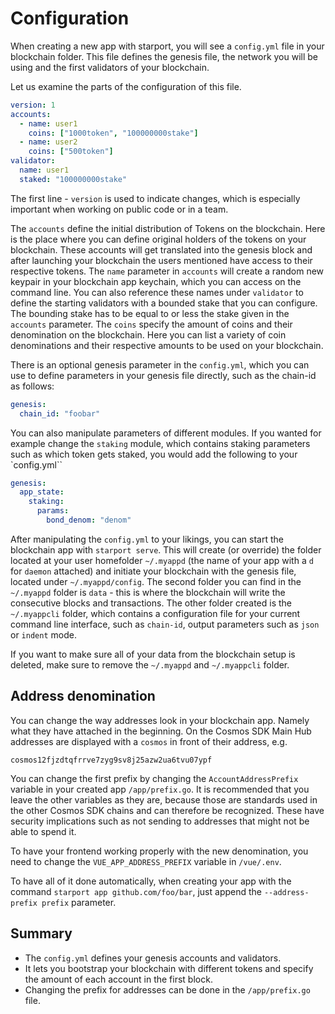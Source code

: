 # Configuration

When creating a new app with starport, you will see a `config.yml` file in your blockchain folder. This file defines the genesis file, the network you will be using and the first validators of your blockchain.

Let us examine the parts of the configuration of this file.

```yml
version: 1
accounts:
  - name: user1
    coins: ["1000token", "100000000stake"]
  - name: user2
    coins: ["500token"]
validator:
  name: user1
  staked: "100000000stake"
```

The first line - `version` is used to indicate changes, which is especially important when working on public code or in a team.

The `accounts` define the initial distribution of Tokens on the blockchain. Here is the place where you can define original holders of the tokens on your blockchain. These accounts will get translated into the genesis block and after launching your blockchain the users mentioned have access to their respective tokens.
The `name` parameter in `accounts` will create a random new keypair in your blockchain app keychain, which you can access on the command line. You can also reference these names under `validator` to define the starting validators with a bounded stake that you can configure. The bounding stake has to be equal to or less the stake given in the `accounts` parameter.
The `coins` specify the amount of coins and their denomination on the blockchain. Here you can list a variety of coin denominations and their respective amounts to be used on your blockchain.

There is an optional genesis parameter in the `config.yml`, which you can use to define parameters in your genesis file directly, such as the chain-id as follows:

```yml
genesis:
  chain_id: "foobar"
```

You can also manipulate parameters of different modules. If you wanted for example change the `staking` module, which contains staking parameters such as which token gets staked, you would add the following to your `config.yml``

```yml
genesis:
  app_state:
    staking:
      params:
        bond_denom: "denom"
```

After manipulating the `config.yml` to your likings, you can start the blockchain app with `starport serve`. This will create (or override) the folder located at your user homefolder `~/.myappd` (the name of your app with a `d` for `daemon` attached) and initiate your blockchain with the genesis file, located under `~/.myappd/config`. The second folder you can find in the `~/.myappd` folder is `data` - this is where the blockchain will write the consecutive blocks and transactions.
The other folder created is the `~/.myappcli` folder, which contains a configuration file for your current command line interface, such as `chain-id`, output parameters such as `json` or `indent` mode.

If you want to make sure all of your data from the blockchain setup is deleted, make sure to remove the `~/.myappd` and `~/.myappcli` folder.

## Address denomination

You can change the way addresses look in your blockchain app. Namely what they have attached in the beginning. On the Cosmos SDK Main Hub addresses are displayed with a `cosmos` in front of their address, e.g.

`cosmos12fjzdtqfrrve7zyg9sv8j25azw2ua6tvu07ypf`

You can change the first prefix by changing the `AccountAddressPrefix` variable in your created app `/app/prefix.go`. It is recommended that you leave the other variables as they are, because those are standards used in the other Cosmos SDK chains and can therefore be recognized. These have security implications such as not sending to addresses that might not be able to spend it.

To have your frontend working properly with the new denomination, you need to change the `VUE_APP_ADDRESS_PREFIX` variable in `/vue/.env`.

To have all of it done automatically, when creating your app with the command `starport app github.com/foo/bar`, just append the `--address-prefix prefix` parameter.

## Summary

- The `config.yml` defines your genesis accounts and validators.
- It lets you bootstrap your blockchain with different tokens and specify the amount of each account in the first block.
- Changing the prefix for addresses can be done in the `/app/prefix.go` file.

